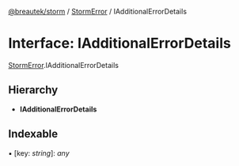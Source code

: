 [@breautek/storm](../README.md) / [StormError](../modules/stormerror.md) / IAdditionalErrorDetails

# Interface: IAdditionalErrorDetails

[StormError](../modules/stormerror.md).IAdditionalErrorDetails

## Hierarchy

* **IAdditionalErrorDetails**

## Indexable

▪ [key: *string*]: *any*
